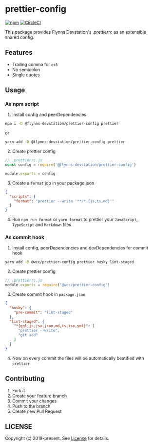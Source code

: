 # prettier-config

[![npm](https://img.shields.io/npm/v/@flynns-devstation/prettier-config.svg?style=for-the-badge)](https://www.npmjs.com/package/@flynns-devstation/prettier-config)
[![CircleCI](https://img.shields.io/circleci/build/github/FlynnsDevstation/prettier-config/master.svg?style=for-the-badge)](https://circleci.com/gh/FlynnsDevstation/prettier-config)

This package provides Flynns Devstation's .prettierrc as an extensible shared config.

## Features

- Trailing comma for `es5`
- No semicolon
- Single quotes

## Usage

### As npm script

1. Install config and peerDependencies

```bash
npm i -D @flynns-devstation/prettier-config prettier
```

or

```bash
yarn add -D @flynns-devstation/prettier-config prettier
```

2. Create prettier config

```js
// .prettierrc.js
const config = require('@flynns-devstation/prettier-config')

module.exports = config
```

3. Create a `format` job in your package.json

```json
{
  "scripts": {
    "format": "prettier --write '**/*.{js,ts,md}'"
  }
}
```

4. Run `npm run format` or `yarn format` to prettier your `JavaScript`, `TypeScript` and `Markdown` files

### As commit hook

1. Install config, peerDependencies and devDependencies for commit hook

```bash
yarn add -D @wcc/prettier-config prettier husky lint-staged
```

2. Create prettier config
```js
// .prettierrc.js
module.exports = require('@wcc/prettier-config')
```

3. Create commit hook in `package.json`

```json
{
  "husky": {
    "pre-commit": "lint-staged"
  },
  "lint-staged": {
    "*{gql,js,jsx,json,md,ts,tsx,yml}": [
      "prettier --write",
      "git add"
    ]
  }
}
```

4. Now on every commit the files will be automatically beatified with `prettier`

## Contributing

1. Fork it
2. Create your feature branch
3. Commit your changes
4. Push to the branch
5. Create new Pull Request

## LICENSE

Copyright (c) 2019-present. See [License](./LICENSE) for details.
